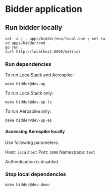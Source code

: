 # Bidder application

## Run bidder locally

```
set -a ; . apps/bidder/env/local.env ; set +a
cd apps/bidder/cmd
go run .
curl http://localhost:8090/metrics
```

### Run dependencies

To run LocalStack and Aerospike:

```
make bidder@dev-up
```

To run LocalStack only:

```
make bidder@dev-up-ls
```

To run Aerospike only:

```
make bidder@dev-up-as
```

#### Accessing Aerospike locally

Use following parameters:

Host: `localhost`
Port: `3000`
Namespace: `test`

Authentication is disabled.

### Stop local dependencies

```
make bidder@dev-down
```
